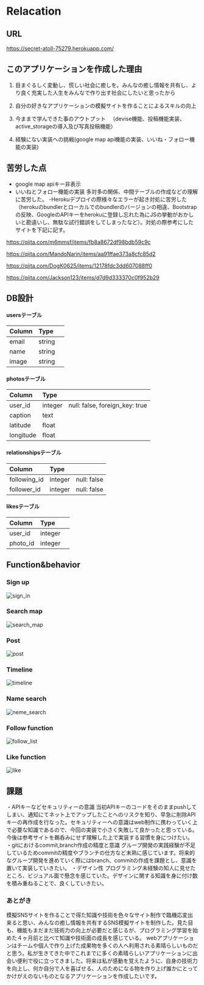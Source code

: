 # Relacation

## URL
https://secret-atoll-75279.herokuapp.com/

## このアプリケーションを作成した理由
1. 目まぐるしく変動し、慌しい社会に癒しを。みんなの癒し情報を共有し、より良く充実した人生をみんなで作り出す社会にしたいと思ったから

2. 自分の好きなアプリケーションの模擬サイトを作ることによるスキルの向上

3. 今ままで学んできた事のアウトプット 　（devise機能、投稿機能実装、active_storageの導入及び写真投稿機能）

4. 経験にない実装への挑戦(google map api機能の実装、いいね・フォロー機能の実装)

## 苦労した点
- google map apiキー非表示
- いいねとフォロー機能の実装
多対多の関係、中間テーブルの作成などの理解に苦労した。
-Herokuデプロイの際様々なエラーが起き対処に苦労した
（herokuのbundlerとローカルでのbundlerのバージョンの相違、Bootstrapの反映、GoogleのAPIキーをherokuに登録し忘れた為にJSの挙動がおかしいと勘違いし、無駄な試行錯誤をしてしまったなど）。対処の際参考にしたサイトを下記に記す。

https://qiita.com/m6mmsf/items/fb8a8672df98bdb59c9c

https://qiita.com/MandoNarin/items/aa91ffae373a8cfc85d2

https://qiita.com/DogK0625/items/12178fdc3dd607088ff0

https://qiita.com/Jackson123/items/d7d9d333370c0f952b29

## DB設計
#### usersテーブル
| Column       | Type         |              |
| :---         | :---         | :---         |
| email        | string       |              |
| name         | string       |              |
| image        | string       |              |

#### photosテーブル
| Column       | Type         |              |
| :---         | :---         | :---         |
| user_id      | integer      |  null: false, foreign_key: true            |
| caption      | text         |              |
| latitude     | float        |              |
| longitude    | float        |              |

#### relationshipsテーブル
| Column       | Type         |              |
| :---         | :---         | :---         |
| following_id | integer      |  null: false |
| follower_id  | integer      |  null: false |

#### likesテーブル
| Column       | Type         |              |
| :---         | :---         | :---         |
| user_id      | integer      |              |
| photo_id     | integer      |              |

## Function&behavior
### Sign up
![sign_in](https://user-images.githubusercontent.com/95272366/162178196-7f74a7ea-d3ec-432b-b177-c428e64e8324.gif)

### Search map
![search_map](https://user-images.githubusercontent.com/95272366/162178189-a7210c84-9aa3-40ed-99be-3c7db3e0175f.gif)

### Post
![post](https://user-images.githubusercontent.com/95272366/162178171-208dabe6-1727-4328-acd3-46af0bd899ff.gif)

### Timeline
![timeline](https://user-images.githubusercontent.com/95272366/162178208-d16eea75-745e-4bca-b1c1-fe4d9aa877e8.gif)

### Name search
![neme_search](https://user-images.githubusercontent.com/95272366/162178167-2c4e0570-cf02-4f2d-9964-ffde03cf7b69.gif)

### Follow function
![follow_list](https://user-images.githubusercontent.com/95272366/162178129-9fe840fc-ca76-41f8-94e6-513d0de31046.gif)

### Like function
![like](https://user-images.githubusercontent.com/95272366/162178147-1a11167f-6f7b-4b2b-ba6c-12314fbe0eeb.gif)

## 課題
・APIキーなどセキュリティーの意識
当初APIキーのコードをそのままpushしてしまい、通知にてネット上でアップしたことへのリスクを知り、早急に削除APIキーの再作成を行なった。セキュリティーへの意識はweb制作に携わっていく上で必要な知識であるので、今回の実装で小さく失敗して良かったと思っている。今後は参考サイトを鵜呑みにせず理解した上で実装する習慣を身につけたい。
・gitにおけるcommit,branch作成の精度と意識
グループ開発の実践経験が不足しているためcommitの精度やブランチの仕方など未熟に感じています。将来的なグループ開発を進めていく際にはbranch、commitの作成を課題とし、意識を置いて実装していきたい。
・デザイン性
プログラミング未経験の知人に見せたところ、ビジュアル面で懸念を感じていた。デザインに関する知識を身に付け数を積み重ねることで、良くしていきたい。

### あとがき
模擬SNSサイトを作ることで得た知識や技術を色々なサイト制作で臨機応変出来ると思い、みんなの癒し情報を共有するSNS模擬サイトを制作した。見た目も、機能もまだまだ技術力の向上が必要だと感じるが、プログラミング学習を始めた４ヶ月前と比べて知識や技術面の成長を感じている。 webアプリケーションはチームや個人で作り上げた成果物を多くの人へ利用される素晴らしいものだと思う。私が生きてきた中でこれまでに多くの素晴らしいアプリケーションに出会い便利で役に立ってきました。将来は私が感動を覚えたように、自身の技術力を向上し、何か自分で人を喜ばせる、人のためになる物を作り上げ誰かにとってかけがえのないものとなるアプリケーションを作成したいです。
